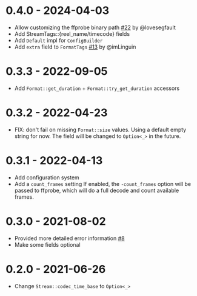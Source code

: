 # 0.4.0 - 2024-04-03

* Allow customizing the ffprobe binary path
[#22](https://github.com/theduke/ffprobe-rs/pull/22) by @lovesegfault
* Add StreamTags::{reel_name/timecode} fields
* Add `Default` impl for `ConfigBuilder`
* Add `extra` field to `FormatTags` [#13](https://github.com/theduke/ffprobe-rs/pull/13) by @imLinguin

# 0.3.3 - 2022-09-05

* Add `Format::get_duration` + `Format::try_get_duration` accessors

# 0.3.2 - 2022-04-23

* FIX: don't fail on missing `Format::size` values.
  Using a default empty string for now.
  The field will be changed to `Option<_>` in the future.

# 0.3.1 - 2022-04-13

* Add configuration system
* Add a `count_frames` setting
  If enabled, the `-count_frames` option will be passed to ffprobe,
  which will do a full decode and count available frames.

# 0.3.0 - 2021-08-02

* Provided more detailed error information
  [#8](https://github.com/theduke/ffprobe-rs/pull/8)
* Make some fields optional

# 0.2.0 - 2021-06-26

* Change `Stream::codec_time_base` to `Option<_>`


